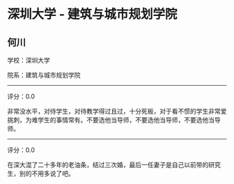 # 深圳大学 - 建筑与城市规划学院

## 何川

学校：深圳大学

院系：建筑与城市规划学院

* * *

评分：0.0

非常没水平，对待学生，对待教学得过且过，十分死板，对于看不惯的学生非常爱挑刺，为难学生的事情常有。不要选他当导师，不要选他当导师，不要选他当导师。

* * *

评分：0.0

在深大混了二十多年的老油条，结过三次婚，最后一任妻子是自己以前带的研究生，别的不用多说了吧。